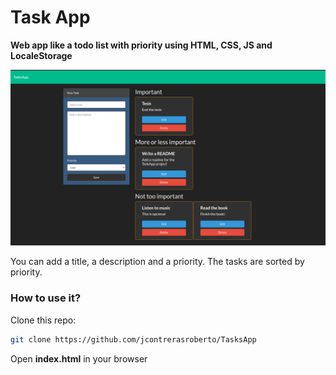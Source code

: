 # Task App

**Web app like a todo list with priority using HTML, CSS, JS and LocaleStorage**

![](https://raw.githubusercontent.com/jcontrerasroberto/TasksApp/master/screenshots/example.png)

You can add a title, a description and a priority. The tasks are sorted by priority.

### How to use it?

Clone this repo:

```bash
git clone https://github.com/jcontrerasroberto/TasksApp
```

Open **index.html** in your browser
